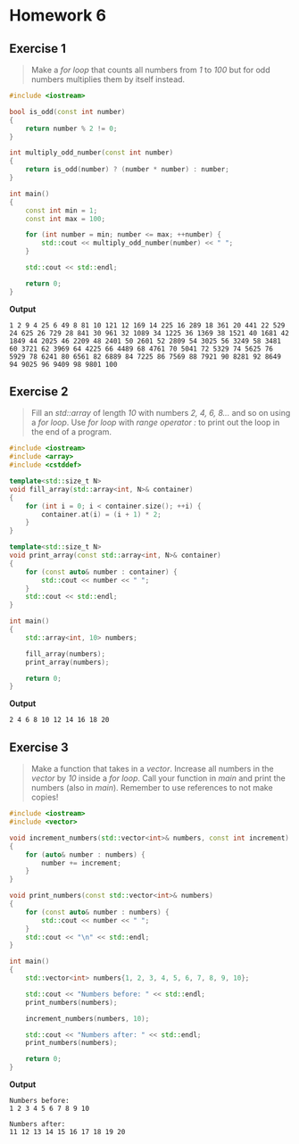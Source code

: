 # Homework 6

## Exercise 1

> Make a *for loop* that counts all numbers from *1* to *100* but for odd numbers multiplies them by itself instead.

```cpp
#include <iostream>

bool is_odd(const int number)
{
    return number % 2 != 0;
}

int multiply_odd_number(const int number)
{
    return is_odd(number) ? (number * number) : number;
}

int main()
{
    const int min = 1;
    const int max = 100;

    for (int number = min; number <= max; ++number) {
        std::cout << multiply_odd_number(number) << " ";
    }

    std::cout << std::endl;

    return 0;
}
```

**Output**

```
1 2 9 4 25 6 49 8 81 10 121 12 169 14 225 16 289 18 361 20 441 22 529 24 625 26 729 28 841 30 961 32 1089 34 1225 36 1369 38 1521 40 1681 42 1849 44 2025 46 2209 48 2401 50 2601 52 2809 54 3025 56 3249 58 3481 60 3721 62 3969 64 4225 66 4489 68 4761 70 5041 72 5329 74 5625 76 5929 78 6241 80 6561 82 6889 84 7225 86 7569 88 7921 90 8281 92 8649 94 9025 96 9409 98 9801 100
```

## Exercise 2

> Fill an *std::array* of length *10* with numbers *2, 4, 6, 8...* and so on using a *for loop*. Use *for loop* with *range operator :* to print out the loop in the end of a program.

```cpp
#include <iostream>
#include <array>
#include <cstddef>

template<std::size_t N>
void fill_array(std::array<int, N>& container)
{
    for (int i = 0; i < container.size(); ++i) {
        container.at(i) = (i + 1) * 2;
    }
}

template<std::size_t N>
void print_array(const std::array<int, N>& container)
{
    for (const auto& number : container) {
        std::cout << number << " ";
    }
    std::cout << std::endl;
}

int main()
{
    std::array<int, 10> numbers;

    fill_array(numbers);
    print_array(numbers);

    return 0;
}
```

**Output**

```
2 4 6 8 10 12 14 16 18 20
```

## Exercise 3

> Make a function that takes in a *vector*. Increase all numbers in the *vector* by *10* inside a *for loop*. Call your function in *main* and print the numbers (also in *main*). Remember to use references to not make copies!

```cpp
#include <iostream>
#include <vector>

void increment_numbers(std::vector<int>& numbers, const int increment)
{
    for (auto& number : numbers) {
        number += increment;
    }
}

void print_numbers(const std::vector<int>& numbers)
{
    for (const auto& number : numbers) {
        std::cout << number << " ";
    }
    std::cout << "\n" << std::endl;
}

int main()
{
    std::vector<int> numbers{1, 2, 3, 4, 5, 6, 7, 8, 9, 10};

    std::cout << "Numbers before: " << std::endl;
    print_numbers(numbers);

    increment_numbers(numbers, 10);

    std::cout << "Numbers after: " << std::endl;
    print_numbers(numbers);

    return 0;
}
```

**Output**

```
Numbers before: 
1 2 3 4 5 6 7 8 9 10 

Numbers after: 
11 12 13 14 15 16 17 18 19 20
```
